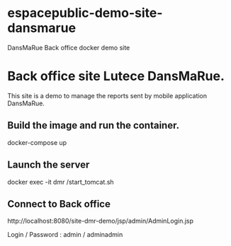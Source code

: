 # espacepublic-demo-site-dansmarue
DansMaRue Back office docker demo site

# Back office site Lutece DansMaRue.
This site is a demo to manage the reports sent by mobile application DansMaRue.

## Build the image and run the container.
docker-compose up

## Launch the server
docker exec -it dmr /start_tomcat.sh

## Connect to Back office
http://localhost:8080/site-dmr-demo/jsp/admin/AdminLogin.jsp

Login / Password : admin / adminadmin
